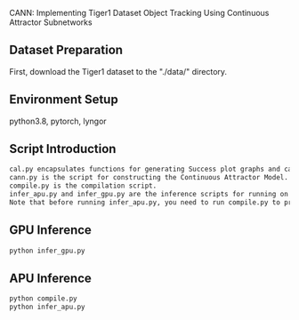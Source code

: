CANN: Implementing Tiger1 Dataset Object Tracking Using Continuous Attractor Subnetworks

## Dataset Preparation
First, download the Tiger1 dataset to the "./data/" directory.

## Environment Setup
python3.8, pytorch, lyngor 

## Script Introduction
```Bash
cal.py encapsulates functions for generating Success plot graphs and calculating AUC.
cann.py is the script for constructing the Continuous Attractor Model.
compile.py is the compilation script.
infer_apu.py and infer_gpu.py are the inference scripts for running on the corresponding hardware.
Note that before running infer_apu.py, you need to run compile.py to produce the compiled artifacts.
```

## GPU Inference
```Bash
python infer_gpu.py
```

## APU Inference
```Bash
python compile.py
python infer_apu.py
```

